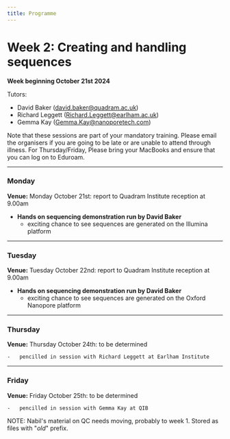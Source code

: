 ```yaml
---
title: Programme
---
```

# Week 2: Creating and handling sequences

**Week beginning October 21st 2024**

Tutors: 
- David Baker (david.baker@quadram.ac.uk)
- Richard Leggett (Richard.Leggett@earlham.ac.uk)
- Gemma Kay (Gemma.Kay@nanoporetech.com)


Note that these sessions are part of your mandatory training. Please email the organisers if you are going to be late or are unable to attend through illness. For Thursday/Friday, Please bring your MacBooks and ensure that you can log on to Eduroam.

***

### Monday

**Venue:** Monday October 21st: report to Quadram Institute reception at 9.00am

- **Hands on sequencing demonstration run by David Baker**
 	-	exciting chance to see sequences are generated on the Illumina platform

***

### Tuesday 

**Venue:** Tuesday October 22nd: report to Quadram Institute reception at 9.00am

- **Hands on sequencing demonstration run by David Baker**
 	-	exciting chance to see sequences are generated on the Oxford Nanopore platform

***

### Thursday

**Venue:** Thursday October 24th: to be determined

 	-	pencilled in session with Richard Leggett at Earlham Institute

***

### Friday

**Venue:** Friday October 25th: to be determined

 	-	pencilled in session with Gemma Kay at QIB


NOTE: Nabil's material on QC needs moving, probably to week 1. Stored as files with "_old_" prefix.

